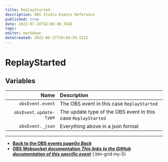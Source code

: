 ```yaml
---
title: ReplayStarted
description: OBS Studio Events Reference
published: true
date: 2022-07-18T16:08:48.764Z
tags: 
editor: markdown
dateCreated: 2022-06-27T20:04:59.521Z
---
```


# ReplayStarted

## Variables

Name | Description
----:|:------------
`obsEvent.event` | The OBS event in this case `ReplayStarted`
`obsEvent.update-type` | The update type of the OBS event in this case `ReplayStarted`
`obsEvent._json` | Everything above in a json format

---

- [<i class="mdi mdi-chevron-left"></i>**Back to the OBS events page*Go Back***](/en/Broadcasters/OBS/Archive/Events)
- [<i class="mdi mdi-github"></i> **OBS Websocket documentation *This links to the GitHub documentation of this specific event***](https://github.com/obsproject/obs-websocket/blob/4.x-current/docs/generated/protocol.md#replaystarted)
{.btn-grid my-5}
